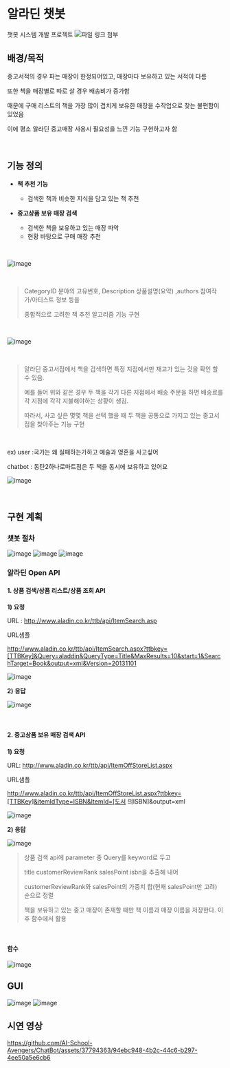 # 알라딘 챗봇

챗봇 시스템 개발 프로젝트
![파일 링크 첨부](https://drive.google.com/drive/folders/1LUAE4Ys2xRR97l9uNGyd2PM8hU6lI_Zw?usp=sharing)
<br>

## 배경/목적
중고서적의 경우 파는 매장이 한정되어있고, 매장마다 보유하고 있는 서적이 다름 

또한 책을 매장별로 따로 살 경우 배송비가 증가함

때문에 구매 리스트의 책을 가장 많이 겹치게 보유한 매장을 수작업으로 찾는 불편함이 있었음 

이에 평소 알라딘 중고매장 사용시 필요성을 느낀 기능 구현하고자 함

<br>

## 기능 정의
- **책 추천 기능**
  - 검색한 책과 비슷한 지식을 담고 있는 책 추천
    
- **중고상품 보유 매장 검색**
  - 검색한 책을 보유하고 있는 매장 파악
  - 현황 바탕으로 구매 매장 추천

<br>

 ![image](https://github.com/AI-School-Avengers/ChatBot/assets/37794363/0d6382e7-5427-4b8b-8af4-c7e37bba6ae9)

<br>

> CategoryID 분야의 고유번호, Description 상품설명(요약) ,authors 참여작가/아티스트 정보 등을
> 
> 종합적으로 고려한 책 추천 알고리즘 기능 구현

<br>

![image](https://github.com/AI-School-Avengers/ChatBot/assets/37794363/556af855-dbf7-472d-b0ca-d5319814d7b5)

<br>

> 알라딘 중고서점에서 책을 검색하면 특정 지점에서만 재고가 있는 것을 확인 할 수 있음.
> 
> 예를 들어 위와 같은 경우 두 책을 각기 다른 지점에서 배송 주문을 하면 배송료를 각 지점에 각각 지불해야하는 상황이 생김.
> 
> 따라서, 사고 싶은 몇몇 책을 선택 했을 때 두 책을 공통으로 가지고 있는 중고서점을 찾아주는 기능 구현

<br>

ex) user :국가는 왜 실패하는가하고 예술과 영혼을 사고싶어

chatbot : 동탄2하나로마트점은 두 책을 동시에 보유하고 있어요

![image](https://github.com/AI-School-Avengers/ChatBot/assets/37794363/8975398b-dc40-477e-b5ea-43ed679d0985)

<br>

## 구현 계획
### 챗봇 절차
![image](https://github.com/AI-School-Avengers/ChatBot/assets/37794363/71257bc4-bce7-46b3-be2f-4fac3c75598e)
![image](https://github.com/AI-School-Avengers/ChatBot/assets/37794363/0882e801-aaee-4b33-b808-d0e42759ad7b)
![image](https://github.com/AI-School-Avengers/ChatBot/assets/37794363/5351ad0f-9b12-4353-a268-8636d537f306)

### 알라딘 Open API
#### 1. 상품 검색/상품 리스트/상품 조회 API

**1) 요청**

URL : http://www.aladin.co.kr/ttb/api/ItemSearch.asp

URL샘플

http://www.aladin.co.kr/ttb/api/ItemSearch.aspx?ttbkey=[TTBKey]&Query=aladdin&QueryType=Title&MaxResults=10&start=1&SearchTarget=Book&output=xml&Version=20131101

![image](https://github.com/AI-School-Avengers/ChatBot/assets/37794363/eb0ab950-f3c4-4743-b32e-2bad5876b977)

**2) 응답**

![image](https://github.com/AI-School-Avengers/ChatBot/assets/37794363/6391586a-fcc3-4688-bd5b-be4e82902abf)

<br>

#### 2. 중고상품 보유 매장 검색 API

**1) 요청**

URL: http://www.aladin.co.kr/ttb/api/ItemOffStoreList.aspx

URL샘플

http://www.aladin.co.kr/ttb/api/ItemOffStoreList.aspx?ttbkey=[TTBKey]&itemIdType=ISBN&ItemId=[도서
의ISBN]&output=xml

![image](https://github.com/AI-School-Avengers/ChatBot/assets/37794363/6c48c2ea-1c80-4cad-9965-9d4bb70e6ec3)

**2) 응답**

![image](https://github.com/AI-School-Avengers/ChatBot/assets/37794363/6f888f43-d1f5-46fd-84bb-ce9ba7113d53)

> 상품 검색 api에 parameter 중 Query를 keyword로 두고
>
> title customerReviewRank salesPoint isbn을 추출해 내어
>
> customerReviewRank와 salesPoint의 가중치 합(현재 salesPoint만 고려) 순으로 정렬
>
> 책을 보유하고 있는 중고 매장이 존재할 때만 책 이름과 매장 이름을 저장한다. 이후 함수에서 활용

<br>

#### 함수
![image](https://github.com/AI-School-Avengers/ChatBot/assets/37794363/f69a1ad5-db93-4bc8-af09-0a583c7ed6c0)


## GUI
![image](https://github.com/AI-School-Avengers/ChatBot/assets/37794363/314efbb2-2640-41af-9289-ac48698f3b98)
![image](https://github.com/AI-School-Avengers/ChatBot/assets/37794363/1a6d5ebd-7062-4847-be73-97fed563e493)

## 시연 영상




https://github.com/AI-School-Avengers/ChatBot/assets/37794363/94ebc948-4b2c-44c6-b297-4ee50a5e6cb6


